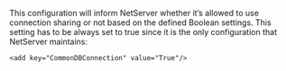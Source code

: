 <properties date="2016-05-11"
SortOrder="91"
/>

This configuration will inform NetServer whether it’s allowed to use connection sharing or not based on the defined Boolean settings. This setting has to be always set to true since it is the only configuration that NetServer maintains:

```
<add key="CommonDBConnection" value="True"/>

 

 
```

 
